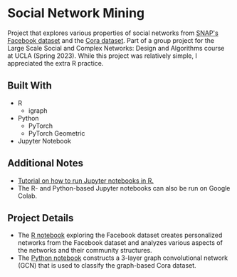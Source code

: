 # Social Network Mining
Project that explores various properties of social networks from [SNAP's Facebook dataset](http://snap.stanford.edu/data/egonets-Facebook.html) and the [Cora dataset](https://relational.fit.cvut.cz/dataset/CORA). Part of a group project for the Large Scale Social and Complex Networks: Design and Algorithms course at UCLA (Spring 2023). While this project was relatively simple, I appreciated the extra R practice.

## Built With
* R
  * igraph
* Python
  * PyTorch
  * PyTorch Geometric
* Jupyter Notebook

## Additional Notes
* [Tutorial on how to run Jupyter notebooks in R.](https://izoda.github.io/site/anaconda/r-jupyter-notebook/#:~:text=To%20run%20a%20Jupyter%20Notebook,R%20language%20in%20a%20notebook.&text=Copy%20the%20generated%20URL%20and,leave%20the%20appropriate%20machine%20name)
* The R- and Python-based Jupyter notebooks can also be run on Google Colab.

## Project Details
* The [R notebook](https://github.com/abrahamcanafe/social-networks-facebook-cora/blob/main/ECE_232E_Project2_Facebook_Q1_15.ipynb) exploring the Facebook dataset creates personalized networks from the Facebook dataset and analyzes various aspects of the networks and their community structures.
* The [Python notebook](https://github.com/abrahamcanafe/social-networks-facebook-cora/blob/main/ECE_232E_Project2_Cora_GCN_Q23.ipynb) constructs a 3-layer graph convolutional network (GCN) that is used to classify the graph-based Cora dataset.
